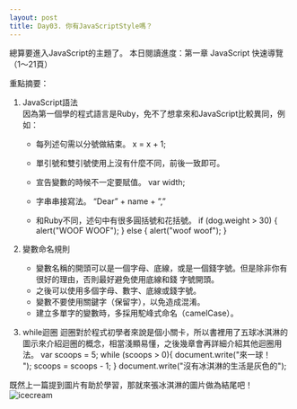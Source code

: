 ```yaml
---
layout: post
title: Day03. 你有JavaScriptStyle嗎？
---
```

總算要進入JavaScript的主題了。
本日閱讀進度：第一章 JavaScript 快速導覽（1～21頁）

重點摘要：
1. JavaScript語法    
   因為第一個學的程式語言是Ruby，免不了想拿來和JavaScript比較異同，例如：

   - 每列述句需以分號做結束。
     x = x + 1;

   - 單引號和雙引號使用上沒有什麼不同，前後一致即可。

   - 宣告變數的時候不一定要賦值。
     var width;

   - 字串串接寫法。
      “Dear” + name + ”,”
      
   - 和Ruby不同，述句中有很多圓括號和花括號。 
     if (dog.weight > 30) {
       alert("WOOF WOOF");
     } else {
       alert("woof woof");
     }

2. 變數命名規則
   - 變數名稱的開頭可以是一個字母、底線，或是一個錢字號。但是除非你有很好的理由，否則最好避免使用底線和錢 字號開頭。
   - 之後可以使用多個字母、數字、底線或錢字號。
   - 變數不要使用關鍵字（保留字），以免造成混淆。
   - 建立多單字的變數時，多採用駝峰式命名（camelCase）。

3. while迴圈
   迴圈對於程式初學者來說是個小關卡，所以書裡用了五球冰淇淋的圖示來介紹迴圈的概念，相當淺顯易懂，之後幾章會再詳細介紹其他迴圈用法。
   var scoops = 5;
   while (scoops > 0){
     document.write("來一球！<br>");
     scoops = scoops - 1;
   }
   document.write("沒有冰淇淋的生活是灰色的");

既然上一篇提到圖片有助於學習，那就來張冰淇淋的圖片做為結尾吧！
![icecream](https://images.pexels.com/photos/675439/pexels-photo-675439.jpeg?auto=compress&cs=tinysrgb&dpr=3&h=750&w=1260)